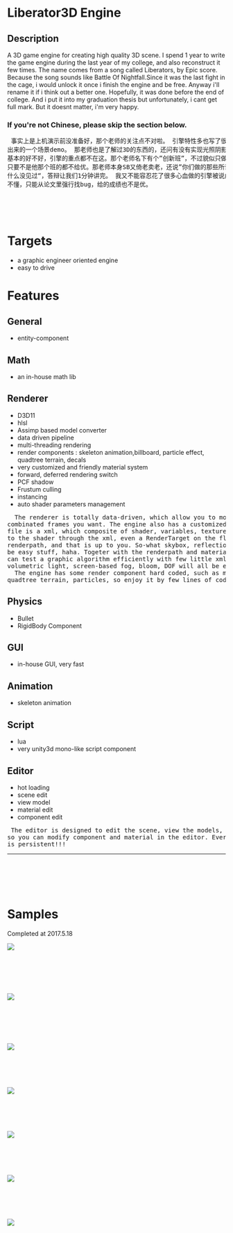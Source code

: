 # Liberator3D Engine

## Description
A 3D game engine for creating high quality 3D scene. I spend 1 year to write the game engine during the last year of my college, and also reconstruct it few times. The name comes from a song called Liberators, by Epic score. Because the song sounds like 
Battle Of Nightfall.Since it was the last fight in the cage, i would unlock it once i finish the engine and be free. Anyway i'll rename it if i think out a better one. Hopefully, it was done before the end of college. And i put it into my graduation thesis but 
unfortunately, i cant get full mark. But it doesnt matter, i'm very happy.<br>

### If you're not Chinese, please skip the section below. <br>
<pre>
 事实上是上机演示前没准备好，那个老师的关注点不对啦。 引擎特性多也写了很多优化，最后能让人看到的只有一个编辑器和用编辑器做
出来的一个场景demo。 那老师也是了解过3D的东西的，还问有没有实现光照阴影啊、AA啊，既然是一个引擎怎么可能没有这些呢，都是最
基本的好不好，引擎的重点都不在这。那个老师名下有个”创新班”，不过貌似只做web,app，所以我也不想去他那个班。那老师有歧视，
只要不是他那个班的都不给优。那老师本身SB又倚老卖老，还说”你们做的那些所谓系统，没有谁的系统是特别吊的，做了老师这么多年有
什么没见过“，答辩让我们1分钟讲完。 我又不能容忍花了很多心血做的引擎被说成”那些系统“，答辩的时候ZHUANG B了一下，那老师又
不懂，只能从论文里强行找bug，给的成绩也不是优。
</pre>


<br>
<br>
<br>

# Targets
- a graphic engineer oriented engine
- easy to drive


# Features


## General
- entity-component


## Math
- an in-house math lib

## Renderer
- D3D11 
- hlsl
- Assimp based model converter
- data driven pipeline
- multi-threading rendering
- render components : skeleton animation,billboard, particle effect, quadtree terrain, decals
- very customized and friendly material system
- forward, deferred rendering switch
- PCF shadow
- Frustum culling
- instancing
- auto shader parameters management



 <pre>
  The renderer is totally data-driven, which allow you to modify the renderpath to config any 
combinated frames you want. The engine also has a customized material system. Basically the material 
file is a xml, which composite of shader, variables, textures. There, you can pass whatever you want 
to the shader through the xml, even a RenderTarget on the fly, which holds the drawed result based on your 
renderpath, and that is up to you. So-what skybox, reflection-refrecion water, trasparent things will all 
be easy stuff, haha. Togeter with the renderpath and material system, you can config whatever frames, and 
can test a graphic algorithm efficiently with few little xml files. Those horrible things like SSAO, 
volumetric light, screen-based fog, bloom, DOF will all be easy stuff.
  The engine has some render component hard coded, such as mesh/skinned-mesh, billboard group, 
quadtree terrain, particles, so enjoy it by few lines of codes.  
</pre>
   
## Physics
- Bullet
- RigidBody Component

## GUI
- in-house GUI, very fast

## Animation
- skeleton animation

## Script
- lua
- very unity3d mono-like script component 

## Editor 
- hot loading
- scene edit
- view model
- material edit
- component edit


 
 <pre>
 The editor is designed to edit the scene, view the models, etc. Since the engine is entity-component based, 
so you can modify component and material in the editor. Everything will be stream to a xml scene file, everything 
is persistent!!!
</pre>

***

<br>
<br>
<br>
<br>

# Samples

Completed at 2017.5.18



![](https://github.com/kampxtr/LiberatorEngine/blob/master/screenshots/clipboard1.png)
<br>
<br>
<br>
<br>
<br>
<br>

![](https://github.com/kampxtr/LiberatorEngine/blob/master/screenshots/20171101183136266.png)
<br>
<br>
<br>
<br>
<br>
<br>

![](https://github.com/kampxtr/LiberatorEngine/blob/master/screenshots/11.png)
<br>
<br>
<br>
<br>
<br>
<br>
![](https://github.com/kampxtr/LiberatorEngine/blob/master/screenshots/clipboard.png)
<br>
<br>
<br>
<br>
<br>
<br>
![](https://github.com/kampxtr/LiberatorEngine/blob/master/screenshots/%E5%9B%BE%E7%89%873.png)
<br>
<br>
<br>
<br>
<br>
<br>
![](https://github.com/kampxtr/LiberatorEngine/blob/master/screenshots/%E5%9B%BE%E7%89%871.png)
<br>
<br>
<br>
<br>
<br>
<br>
![](https://github.com/kampxtr/LiberatorEngine/blob/master/screenshots/%E5%9B%BE%E7%89%872.png)











